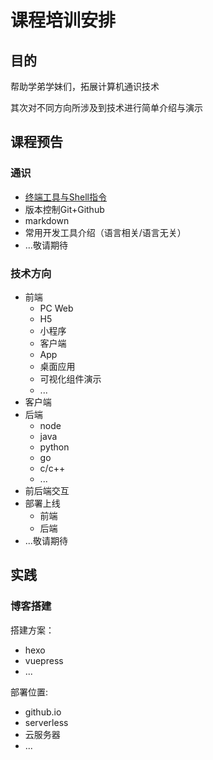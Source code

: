 # 课程培训安排

## 目的
帮助学弟学妹们，拓展计算机通识技术

其次对不同方向所涉及到技术进行简单介绍与演示

## 课程预告
### 通识
* [终端工具与Shell指令](./terminal-shell/README.md)
* 版本控制Git+Github
* markdown
* 常用开发工具介绍（语言相关/语言无关）
* ...敬请期待

### 技术方向
* 前端
  * PC Web
  * H5
  * 小程序
  * 客户端
  * App
  * 桌面应用
  * 可视化组件演示
  * ...
* 客户端
* 后端
  * node
  * java
  * python
  * go
  * c/c++
  * ...
* 前后端交互
* 部署上线
  * 前端
  * 后端
* ...敬请期待

## 实践
### 博客搭建
搭建方案：
* hexo
* vuepress
* ...

部署位置:
* github.io
* serverless
* 云服务器
* ...
